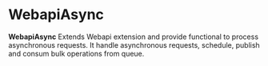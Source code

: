 # WebapiAsync

**WebapiAsync** Extends Webapi extension and provide functional to process asynchronous requests. It handle asynchronous requests, schedule, publish and consum bulk operations from queue.
